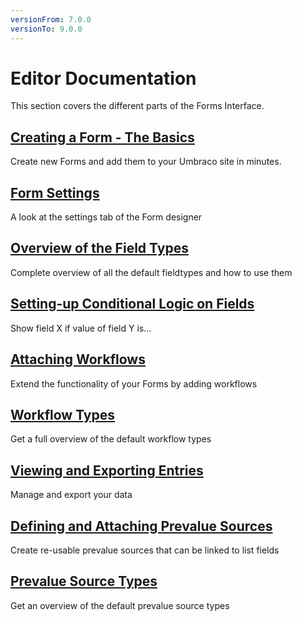 ```yaml
---
versionFrom: 7.0.0
versionTo: 9.0.0
---
```


# Editor Documentation

This section covers the different parts of the Forms Interface.

## [Creating a Form - The Basics](Creating-a-Form/index.md)

Create new Forms and add them to your Umbraco site in minutes.

## [Form Settings](Creating-a-Form/Form-Settings/index.md)

A look at the settings tab of the Form designer

## [Overview of the Field Types](Creating-a-Form/Fieldtypes/index.md)

Complete overview of all the default fieldtypes and how to use them

## [Setting-up Conditional Logic on Fields](Creating-a-Form/Conditional-Logic/index.md)

Show field X if value of field Y is...

## [Attaching Workflows](Attaching-Workflows/index.md)

Extend the functionality of your Forms by adding workflows

## [Workflow Types](Attaching-Workflows/Workflow-Types/index.md)

Get a full overview of the default workflow types

## [Viewing and Exporting Entries](Viewing-and-Exporting-Entries/index.md)

Manage and export your data

## [Defining and Attaching Prevalue Sources](Defining-and-Attaching-Prevaluesources/index.md)

Create re-usable prevalue sources that can be linked to list fields

## [Prevalue Source Types](Defining-and-Attaching-Prevaluesources/Prevalue-source-types)

Get an overview of the default prevalue source types
